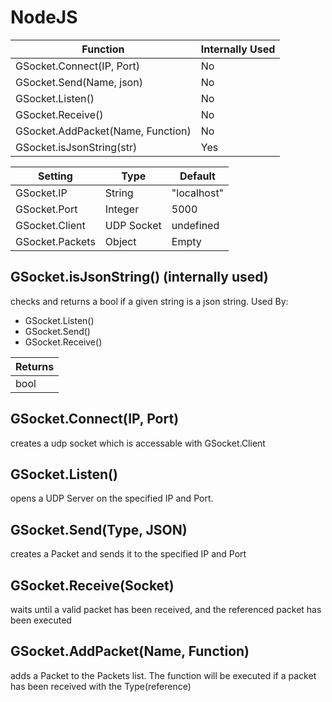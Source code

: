 # NodeJS  
| Function                          | Internally Used |
| --------------------------------- | --------------- |
| GSocket.Connect(IP, Port)         | No              | 
| GSocket.Send(Name, json)          | No              |
| GSocket.Listen()                  | No              |
| GSocket.Receive()                 | No              | 
| GSocket.AddPacket(Name, Function) | No              |
| GSocket.isJsonString(str)         | Yes             |

| Setting         | Type       | Default     |
| --------------- | ---------- | ----------- |
| GSocket.IP      | String     | "localhost" |
| GSocket.Port    | Integer    | 5000        |
| GSocket.Client  | UDP Socket | undefined   |
| GSocket.Packets | Object     | Empty       |

## GSocket.isJsonString() (internally used)  
checks and returns a bool if a given string is a json string. Used By:  
- GSocket.Listen()  
- GSocket.Send()  
- GSocket.Receive()  

| Returns |
| ------- |
| bool    |

## GSocket.Connect(IP, Port)
creates a udp socket which is accessable with GSocket.Client

## GSocket.Listen()  
opens a UDP Server on the specified IP and Port.  

## GSocket.Send(Type, JSON)  
creates a Packet and sends it to the specified IP and Port  

## GSocket.Receive(Socket)  
waits until a valid packet has been received, and the referenced packet has been executed  

## GSocket.AddPacket(Name, Function)  
adds a Packet to the Packets list.
The function will be executed if a packet has been received with the Type(reference)